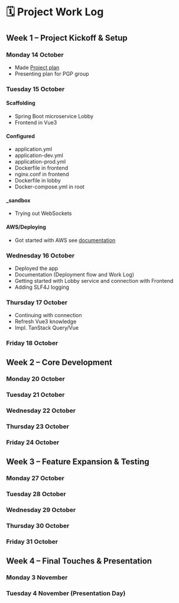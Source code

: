 # 🗓️ Project Work Log

## Week 1 – Project Kickoff & Setup
### Monday 14 October

- Made [Project plan](https://github.com/salt-community/pp-amanda/blob/main/ProjectPlan.md)
- Presenting plan for PGP group

### Tuesday 15 October

#### Scaffolding
- Spring Boot microservice Lobby
- Frontend in Vue3
#### Configured
- application.yml
- application-dev.yml
- application-prod.yml
- Dockerfile in frontend
- nginx.conf in frontend
- Dockerfile in lobby
- Docker-compose.yml in root

#### _sandbox
- Trying out WebSockets

#### AWS/Deploying
- Got started with AWS see [documentation](https://github.com/salt-community/pp-amanda/blob/main/AWSDocumentation.md)

### Wednesday 16 October

- Deployed the app
- Documentation (Deployment flow and Work Log)
- Getting started with Lobby service and connection with Frontend
- Adding SLF4J logging

### Thursday 17 October

- Continuing with connection
- Refresh Vue3 knowledge
- Impl. TanStack Query/Vue

### Friday 18 October

## Week 2 – Core Development
### Monday 20 October
### Tuesday 21 October
### Wednesday 22 October
### Thursday 23 October
### Friday 24 October

## Week 3 – Feature Expansion & Testing
### Monday 27 October
### Tuesday 28 October
### Wednesday 29 October
### Thursday 30 October
### Friday 31 October

## Week 4 – Final Touches & Presentation
### Monday 3 November
### Tuesday 4 November (Presentation Day)
